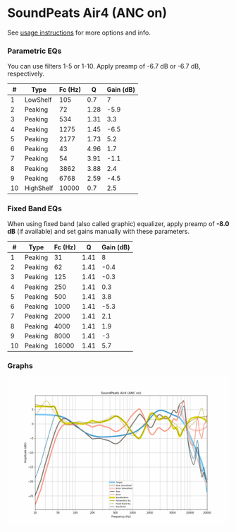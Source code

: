 # SoundPeats Air4 (ANC on)
See [usage instructions](https://github.com/jaakkopasanen/AutoEq#usage) for more options and info.

### Parametric EQs
You can use filters 1-5 or 1-10. Apply preamp of -6.7 dB or -6.7 dB, respectively.

|   # | Type      |   Fc (Hz) |    Q |   Gain (dB) |
|-----|-----------|-----------|------|-------------|
|   1 | LowShelf  |       105 | 0.7  |         7   |
|   2 | Peaking   |        72 | 1.28 |        -5.9 |
|   3 | Peaking   |       534 | 1.31 |         3.3 |
|   4 | Peaking   |      1275 | 1.45 |        -6.5 |
|   5 | Peaking   |      2177 | 1.73 |         5.2 |
|   6 | Peaking   |        43 | 4.96 |         1.7 |
|   7 | Peaking   |        54 | 3.91 |        -1.1 |
|   8 | Peaking   |      3862 | 3.88 |         2.4 |
|   9 | Peaking   |      6768 | 2.59 |        -4.5 |
|  10 | HighShelf |     10000 | 0.7  |         2.5 |

### Fixed Band EQs
When using fixed band (also called graphic) equalizer, apply preamp of **-8.0 dB** (if available) and set gains manually with these parameters.

|   # | Type    |   Fc (Hz) |    Q |   Gain (dB) |
|-----|---------|-----------|------|-------------|
|   1 | Peaking |        31 | 1.41 |         8   |
|   2 | Peaking |        62 | 1.41 |        -0.4 |
|   3 | Peaking |       125 | 1.41 |        -0.3 |
|   4 | Peaking |       250 | 1.41 |         0.3 |
|   5 | Peaking |       500 | 1.41 |         3.8 |
|   6 | Peaking |      1000 | 1.41 |        -5.3 |
|   7 | Peaking |      2000 | 1.41 |         2.1 |
|   8 | Peaking |      4000 | 1.41 |         1.9 |
|   9 | Peaking |      8000 | 1.41 |        -3   |
|  10 | Peaking |     16000 | 1.41 |         5.7 |

### Graphs
![](./SoundPeats%20Air4%20(ANC%20on).png)
